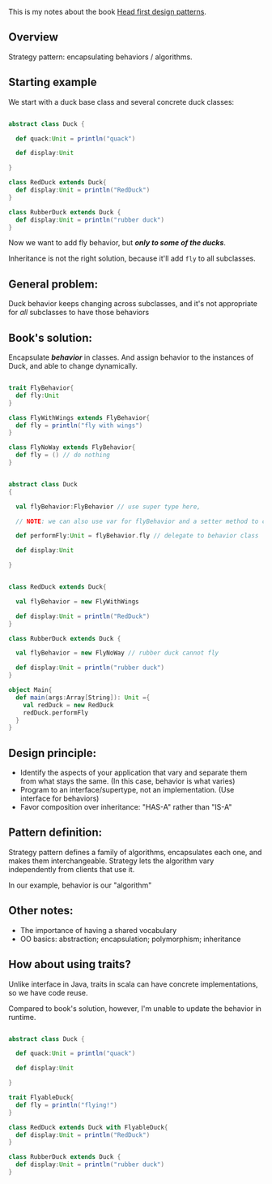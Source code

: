 <!-- 
.. title: Design pattern #1: Strategy Pattern
.. slug: design-pattern-1-strategy-pattern
.. date: 2015-10-23 18:30:45 UTC+08:00
.. tags: Code, Book
.. category: 
.. link: 
.. description: 
.. type: text
-->

This is my notes about the book [Head first design patterns](http://shop.oreilly.com/product/9780596007126.do).

## Overview 

Strategy pattern: encapsulating behaviors / algorithms.

## Starting example

We start with a duck base class and several concrete duck classes: 

```scala

abstract class Duck {

  def quack:Unit = println("quack")

  def display:Unit

}

class RedDuck extends Duck{
  def display:Unit = println("RedDuck")
}

class RubberDuck extends Duck {
  def display:Unit = println("rubber duck")
}

```

Now we want to add fly behavior, but ***only to some of the ducks***. 

Inheritance is not the right solution, because it'll add `fly` to all subclasses. 

## General problem: 

Duck behavior keeps changing across subclasses, and it's not appropriate for *all* subclasses to have those behaviors

## Book's solution:

Encapsulate ***behavior*** in classes. And assign behavior to the instances of Duck, and able to change dynamically.

```scala

trait FlyBehavior{
  def fly:Unit
}

class FlyWithWings extends FlyBehavior{
  def fly = println("fly with wings")
}

class FlyNoWay extends FlyBehavior{
  def fly = () // do nothing
}


abstract class Duck
{

  val flyBehavior:FlyBehavior // use super type here,

  // NOTE: we can also use var for flyBehavior and a setter method to change behavior in runtime

  def performFly:Unit = flyBehavior.fly // delegate to behavior class

  def display:Unit

}


class RedDuck extends Duck{

  val flyBehavior = new FlyWithWings

  def display:Unit = println("RedDuck")
}

class RubberDuck extends Duck {

  val flyBehavior = new FlyNoWay // rubber duck cannot fly

  def display:Unit = println("rubber duck")
}

object Main{
  def main(args:Array[String]): Unit ={
    val redDuck = new RedDuck
    redDuck.performFly
  }
}


```


## Design principle:

* Identify the aspects of your application that vary and separate them from what stays the same. (In this case, behavior is what varies)
* Program to an interface/supertype, not an implementation. (Use interface for behaviors)
* Favor composition over inheritance: "HAS-A" rather than "IS-A"

## Pattern definition: 

Strategy pattern defines a family of algorithms, encapsulates each one, and makes them interchangeable. Strategy lets the algorithm vary independently from clients that use it. 

In our example, behavior is our "algorithm"

## Other notes:

* The importance of having a shared vocabulary
* OO basics: abstraction; encapsulation; polymorphism; inheritance

## How about using traits?

Unlike interface in Java, traits in scala can have concrete implementations, so we have code reuse. 

Compared to book's solution, however, I'm unable to update the behavior in runtime. 

```scala

abstract class Duck {

  def quack:Unit = println("quack")

  def display:Unit

}

trait FlyableDuck{
  def fly = println("flying!")
}

class RedDuck extends Duck with FlyableDuck{
  def display:Unit = println("RedDuck")
}

class RubberDuck extends Duck {
  def display:Unit = println("rubber duck")
}

```

